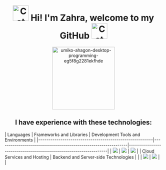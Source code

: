 <h1 align="center">
  <img
    width="50px"
    alt="Cat"
    src="https://user-images.githubusercontent.com/74038190/226127923-0e8b7792-7b3c-462b-951b-63c96ba1a5af.gif"
  />
  Hi! I'm Zahra, welcome to my GitHub
  <img
    width="50px"
    alt="Cat"
    src="https://user-images.githubusercontent.com/74038190/226127923-0e8b7792-7b3c-462b-951b-63c96ba1a5af.gif"
  />
</h1>

<div align="center">
<img 
  width="200px"
  src="https://github.com/zahrabytes/zahrabytes/assets/146145027/a1883792-3538-46db-bd76-ce385e3d7293" alt="umiko-ahagon-desktop-programming-eg5f8g2281ekfhde" style="display: block; margin: auto;">
</div>
<h2 align="center">I have experience with these technologies:</h2>
| Languages                                               | Frameworks and Libraries                                      | Development Tools and Environments                                |
|---------------------------------------------------------|----------------------------------------------------------------|-------------------------------------------------------------------|
| <a href="https://skillicons.dev"><img src="https://skillicons.dev/icons?i=js,cpp,cs,html,css,mysql,r,python,npm&perline=4" /></a> | <a href="https://skillicons.dev"><img src="https://skillicons.dev/icons?i=jquery,bootstrap,htmx,dotnet,express,tailwind,react,nextjs&perline=4" /></a> | <a href="https://skillicons.dev"><img src="https://skillicons.dev/icons?i=arduino,autocad,vscode,visualstudio&perline=4" /></a> |
| Cloud Services and Hosting                                | Backend and Server-side Technologies                           |                                                                   |
| <a href="https://skillicons.dev"><img src="https://skillicons.dev/icons?i=cloudflare" /></a>                        | <a href="https://skillicons.dev"><img src="https://skillicons.dev/icons?i=dotnet,express" /></a>                         |                                                                   |

<h2></h2>
<!--
**zahrabytes/zahrabytes** is a ✨ _special_ ✨ repository because its `README.md` (this file) appears on your GitHub profile.

Here are some ideas to get you started:

- 🔭 I’m currently working on ...
- 🌱 I’m currently learning ...
- 👯 I’m looking to collaborate on ...
- 🤔 I’m looking for help with ...
- 💬 Ask me about ...
- 📫 How to reach me: ...
- 😄 Pronouns: ...
- ⚡ Fun fact: ...
-->
